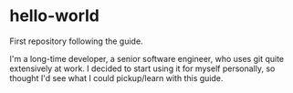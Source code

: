 # hello-world
First repository following the guide.

I'm a long-time developer, a senior software engineer, who uses git quite extensively at work. I decided to start using it for myself personally, so thought I'd see what I could pickup/learn with this guide.
